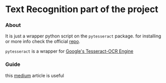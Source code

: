 # Text Recognition part of the project

### About
It is just a wrapper python script on the `pytesseract` package. for installing or more info check the official  [repo](https://github.com/madmaze/pytesseract).

`pytesseract` is a wrapper for [Google's Tesseract-OCR Engine](https://github.com/tesseract-ocr/tesseract)

### Guide
this [medium](https://medium.com/quantrium-tech/installing-tesseract-4-on-ubuntu-18-04-b6fcd0cbd78f) article is useful
